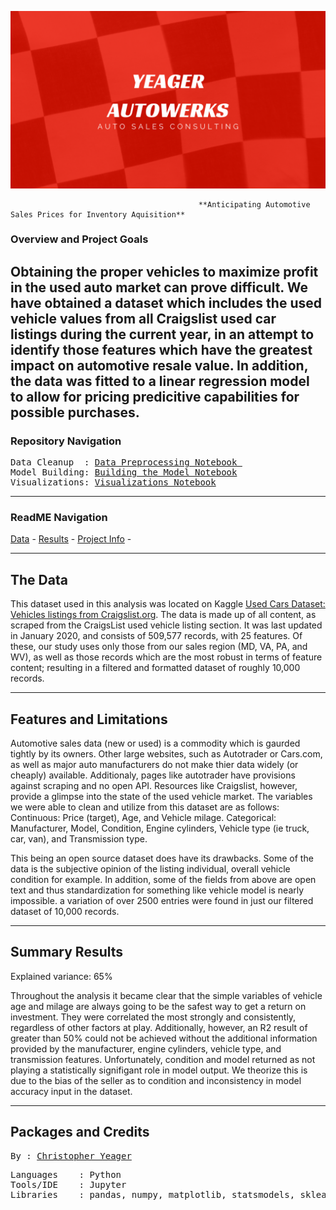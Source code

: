 <p align="center">
   <img src=https://github.com/yeagercmbpd/DATA602_HW1_AutoPrices/blob/master/Images/Banner2.png />
<div align="center">
   <figcaption></figcaption>
</div>
</p>

                                              **Anticipating Automotive Sales Prices for Inventory Aquisition**

### Overview and Project Goals

Obtaining the proper vehicles to maximize profit in the used auto market can prove difficult. We have obtained a dataset which includes the used vehicle values from all Craigslist used car listings during the current year, in an attempt to identify those features which have the greatest impact on automotive resale value. In addition, the data was fitted to a linear regression model to allow for pricing predicitive capabilities for possible purchases.
---
### Repository Navigation
<pre>
Data Cleanup  : <a href=https://github.com/yeagercmbpd/DATA602_HW1_AutoPrices/blob/master/Notebooks/Kaggle_CLAutos_DataCleanup.ipynb>Data Preprocessing Notebook </a>
Model Building: <a href=https://github.com/yeagercmbpd/DATA602_HW1_AutoPrices/blob/master/Notebooks/Linear_Regression_Model.ipynb>Building the Model Notebook</a>
Visualizations: <a href=https://github.com/yeagercmbpd/DATA602_HW1_AutoPrices/blob/master/Notebooks/Further%20Business%20Problem%20Visualizations.ipynb>Visualizations Notebook</a>
</pre>
---
### ReadME Navigation

[Data](https://github.com/yeagercmbpd/DATA602_HW1_AutoPrices/tree/master/Data) -
[Results](https://github.com/yeagercmbpd/DATA602_HW1_AutoPrices#results) - 
[Project Info](https://github.com/yeagercmbpd/DATA602_HW1_AutoPrices#Packages) -

---

## The Data
This dataset used in this analysis was located on Kaggle [Used Cars Dataset: Vehicles listings from Craigslist.org](https://www.kaggle.com/austinreese/craigslist-carstrucks-data). The data is made up of all content, as scraped from the CraigsList used vehicle listing section. It was last updated in January 2020, and consists of 509,577 records, with 25 features. Of these, our study uses only those from our sales region (MD, VA, PA, and WV), as well as those records which are the most robust in terms of feature content; resulting in a filtered and formatted dataset of roughly 10,000 records. 

---

## Features and Limitations 
Automotive sales data (new or used) is a commodity which is gaurded tightly by its owners. Other large websites, such as Autotrader or Cars.com, as well as major auto manufacturers do not make thier data widely (or cheaply) available. Additionaly, pages like autotrader have provisions against scraping and no open API. Resources like Craigslist, however, provide a glimpse into the state of the used vehicle market. The variables we were able to clean and utilize from this dataset are as follows:
   Continuous: Price (target), Age, and Vehicle milage.
   Categorical: Manufacturer, Model, Condition, Engine cylinders, Vehicle type (ie truck, car, van), and Transmission type.
   
This being an open source dataset does have its drawbacks. Some of the data is the subjective opinion of the listing individual, overall vehicle condition for example. In addition, some of the fields from above are open text and thus standardization for something like vehicle model is nearly impossible. a variation of over 2500 entries were found in just our filtered dataset of 10,000 records.

---

## Summary Results

Explained variance: 65%

Throughout the analysis it became clear that the simple variables of vehicle age and milage are always going to be the safest way to get a return on investment. They were correlated the most strongly and consistently, regardless of other factors at play. Additionally, however, an R2 result of greater than 50% could not be achieved without the additional information provided by the manufacturer, engine cylinders, vehicle type, and transmission features. Unfortunately, condition and model returned as not playing a statistically signifigant role in model output. We theorize this is due to the bias of the seller as to condition and inconsistency in model accuracy input in the dataset.

---

## Packages and Credits
<pre>
By : <a href=https://github.com/yeagercmbpd>Christopher Yeager</a>
</pre>

<pre>
Languages    : Python
Tools/IDE    : Jupyter
Libraries    : pandas, numpy, matplotlib, statsmodels, sklearn, seaborn
</pre>
